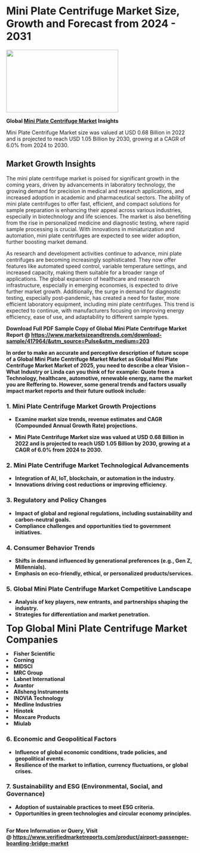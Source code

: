 <H1>Mini Plate Centrifuge Market Size, Growth and Forecast from 2024 - 2031</H1><img class="aligncenter size-medium wp-image-584254" src="https://thirdeyenews.in/wp-content/uploads/2024/09/Global-Market-Research-300x168.jpeg" alt="" width="300" height="168" /><p><strong>Global&nbsp;<a href="https://www.marketsizeandtrends.com/download-sample/417964/&amp;utm_source=Pulse&amp;utm_medium=203">Mini Plate Centrifuge Market</a> Insights</strong></p><p>Mini Plate Centrifuge Market size was valued at USD 0.68 Billion in 2022 and is projected to reach USD 1.05 Billion by 2030, growing at a CAGR of 6.0% from 2024 to 2030.</p><p><h2>Market Growth Insights</h2> <p>The mini plate centrifuge market is poised for significant growth in the coming years, driven by advancements in laboratory technology, the growing demand for precision in medical and research applications, and increased adoption in academic and pharmaceutical sectors. The ability of mini plate centrifuges to offer fast, efficient, and compact solutions for sample preparation is enhancing their appeal across various industries, especially in biotechnology and life sciences. The market is also benefiting from the rise in personalized medicine and diagnostic testing, where rapid sample processing is crucial. With innovations in miniaturization and automation, mini plate centrifuges are expected to see wider adoption, further boosting market demand.</p> <p><strong></strong></p> <p>As research and development activities continue to advance, mini plate centrifuges are becoming increasingly sophisticated. They now offer features like automated speed control, variable temperature settings, and increased capacity, making them suitable for a broader range of applications. The global expansion of healthcare and research infrastructure, especially in emerging economies, is expected to drive further market growth. Additionally, the surge in demand for diagnostic testing, especially post-pandemic, has created a need for faster, more efficient laboratory equipment, including mini plate centrifuges. This trend is expected to continue, with manufacturers focusing on improving energy efficiency, ease of use, and adaptability to different sample types. <p><strong></p><p><span class=""><strong>Download Full PDF Sample Copy of Global Mini Plate Centrifuge Market Report</strong> @ <a href="https://www.marketsizeandtrends.com/download-sample/417964/&amp;utm_source=Pulse&amp;utm_medium=203" target="_blank">https://www.marketsizeandtrends.com/download-sample/417964/&amp;utm_source=Pulse&amp;utm_medium=203</a></span></p><p>In order to make an accurate and perceptive description of future scope of a Global&nbsp;Mini Plate Centrifuge Market Market as Global&nbsp;Mini Plate Centrifuge Market Market of 2025, you need to describe a clear Vision &ndash; What Industry or Linda can you think of for example: Quote from a Technology, healthcare, automotive, renewable energy, name the market you are Reffering to. However, some general trends and factors usually impact market reports and their future outlook include:</p><h3>1.&nbsp;<strong>Mini Plate Centrifuge Market Growth Projections</strong></h3><ul><li>Examine market size trends, revenue estimates and CAGR (Compounded Annual Growth Rate) projections.</li><li><p>Mini Plate Centrifuge Market size was valued at USD 0.68 Billion in 2022 and is projected to reach USD 1.05 Billion by 2030, growing at a CAGR of 6.0% from 2024 to 2030.</p></li></ul><h3>2.&nbsp;<strong>Mini Plate Centrifuge Market Technological Advancements</strong></h3><ul><li>Integration of AI, IoT, blockchain, or automation in the industry.</li><li>Innovations driving cost reductions or improving efficiency.</li></ul><h3>3.&nbsp;<strong>Regulatory and Policy Changes</strong></h3><ul><li>Impact of global and regional regulations, including sustainability and carbon-neutral goals.</li><li>Compliance challenges and opportunities tied to government initiatives.</li></ul><h3>4.&nbsp;<strong>Consumer Behavior Trends</strong></h3><ul><li>Shifts in demand influenced by generational preferences (e.g., Gen Z, Millennials).</li><li>Emphasis on eco-friendly, ethical, or personalized products/services.</li></ul><h3>5.&nbsp;<strong>Global Mini Plate Centrifuge Market Competitive Landscape</strong></h3><ul><li>Analysis of key players, new entrants, and partnerships shaping the industry.</li><li>Strategies for differentiation and market penetration.</li></ul><p data-pm-slice="1 1 []"><span style="color: inherit; font-family: inherit; font-size: 25px;">Top Global Mini Plate Centrifuge Market Companies</span></p><div class="" data-test-id=""><p><li>Fisher Scientific</li><li> Corning</li><li> MIDSCI</li><li> MRC Group</li><li> Labnet International</li><li> Avantor</li><li> Allsheng Instruments</li><li> INOVIA Technology</li><li> Medline Industries</li><li> Hinotek</li><li> Moxcare Products</li><li> Miulab</li></p></div><h3>6.&nbsp;<strong>Economic and Geopolitical Factors</strong></h3><ul><li>Influence of global economic conditions, trade policies, and geopolitical events.</li><li>Resilience of the market to inflation, currency fluctuations, or global crises.</li></ul><h3>7.&nbsp;<strong>Sustainability and ESG (Environmental, Social, and Governance)</strong></h3><ul><li>Adoption of sustainable practices to meet ESG criteria.</li><li>Opportunities in green technologies and circular economy principles.</li></ul><h2><strong style="font-size: 14px;">For More Information or Query, Visit @&nbsp;</strong><a style="background-color: #ffffff; font-size: 14px;" href="https://www.marketsizeandtrends.com/report/mini-plate-centrifuge-market/" target="_blank">https://www.verifiedmarketreports.com/product/airport-passenger-boarding-bridge-market</a></h2>
